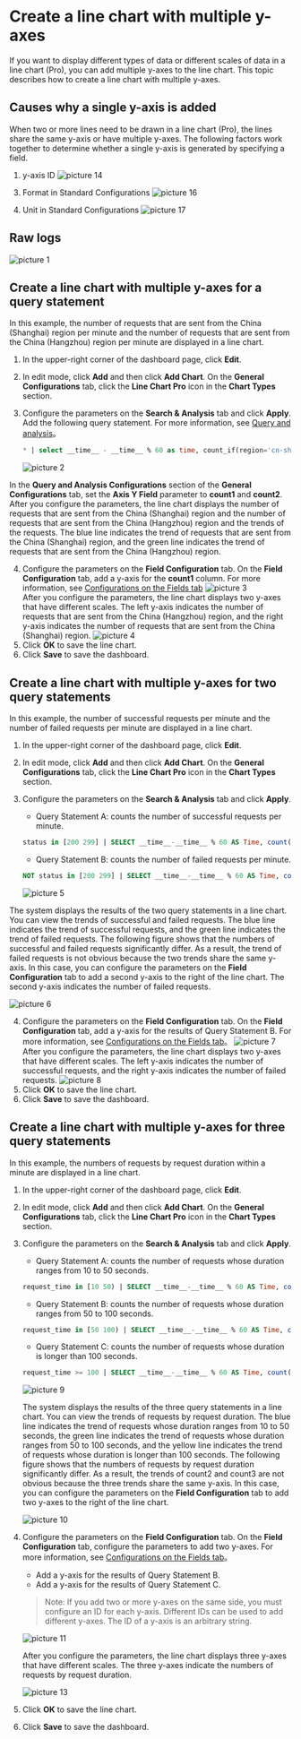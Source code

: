 # Create a line chart with multiple y-axes

If you want to display different types of data or different scales of data in a line chart (Pro), you can add multiple y-axes to the line chart. This topic describes how to create a line chart with multiple y-axes.

## Causes why a single y-axis is added

When two or more lines need to be drawn in a line chart (Pro), the lines share the same y-axis or have multiple y-axes. The following factors work together to determine whether a single y-axis is generated by specifying a field.

1. y-axis ID
   ![picture 14](/img/src/en/visulization/doubley/420e1bbbcebd9cac4e51a097564a47014287b17c710bc57ae3348bce444a3a93.png)

<!-- 2. y-axis direction
   ![picture 15](/img/src/en/visulization/doubley/4aad2607ecd8998eb2d97fa2cf21f31d2b380749d925f2c68a54dc17a2e5fd7d.png) -->

3. Format in Standard Configurations
   ![picture 16](/img/src/en/visulization/doubley/4fad047e0e526b452d4d9eaec1f8264788999f3cb54281260cccf2ac424a86ae.png)

4. Unit in Standard Configurations
   ![picture 17](/img/src/en/visulization/doubley/633885e989caa904189a64603d711c1e2ae7683f89d6c6f22afc2f2f8b5d989e.png)

## Raw logs

![picture 1](/img/src/en/visulization/doubley/8800764585643fbf4fc770845e496fe8f50c303feeecd3e251be8f448cfecb5e.png)

## Create a line chart with multiple y-axes for a query statement

In this example, the number of requests that are sent from the China (Shanghai) region per minute and the number of requests that are sent from the China (Hangzhou) region per minute are displayed in a line chart.

1. In the upper-right corner of the dashboard page, click **Edit**.
2. In edit mode, click **Add** and then click **Add Chart**. On the **General Configurations** tab, click the **Line Chart Pro** icon in the **Chart Types** section.
3. Configure the parameters on the **Search & Analysis** tab and click **Apply**.
   Add the following query statement. For more information, see [Query and analysis](https://www.alibabacloud.com/help/en/doc-detail/339860.htm?spm=a2c4g.11186623.0.0.56145b29B9NO9c#concept-2134122)。

   ```sql
   * | select __time__ - __time__ % 60 as time, count_if(region='cn-shanghai') AS count1, count_if(region='cn-hangzhou') AS count2 GROUP BY time order by time
   ```

   ![picture 2](/img/src/en/visulization/doubley/38e11bd164d2fa8f3f3801d1f54bd1a89bef06e588a8bb644a9d6db97508737b.png)

 In the **Query and Analysis Configurations** section of the **General Configurations** tab, set the **Axis Y Field** parameter to **count1** and **count2**. After you configure the parameters, the line chart displays the number of requests that are sent from the China (Shanghai) region and the number of requests that are sent from the China (Hangzhou) region and the trends of the requests. The blue line indicates the trend of requests that are sent from the China (Shanghai) region, and the green line indicates the trend of requests that are sent from the China (Hangzhou) region.

4. Configure the parameters on the **Field Configuration** tab.
   On the **Field Configuration** tab, add a y-axis for the **count1** column. For more information, see [Configurations on the Fields tab](https://www.alibabacloud.com/help/en/doc-detail/340721.htm?spm=a2c4g.11186623.0.0.56145b29B9NO9c#section-f59-ql8-mzd)
   ![picture 3](/img/src/en/visulization/doubley/6a1246921eb8c13118f796035c8ec080c47e9a4b6ce95c6a570bd32e2a83864c.png)  
   After you configure the parameters, the line chart displays two y-axes that have different scales. The left y-axis indicates the number of requests that are sent from the China (Hangzhou) region, and the right y-axis indicates the number of requests that are sent from the China (Shanghai) region.
   ![picture 4](/img/src/en/visulization/doubley/78754be375ee62579e933a7859cb173048559d46a4a1110cd58eeab8aae70efe.png)
5. Click **OK** to save the line chart.
6. Click **Save** to save the dashboard.

## Create a line chart with multiple y-axes for two query statements

In this example, the number of successful requests per minute and the number of failed requests per minute are displayed in a line chart.

1. In the upper-right corner of the dashboard page, click **Edit**.
2. In edit mode, click **Add** and then click **Add Chart**. On the **General Configurations** tab, click the **Line Chart Pro** icon in the **Chart Types** section.
3. Configure the parameters on the **Search & Analysis** tab and click **Apply**.

   - Query Statement A: counts the number of successful requests per minute.

   ```sql
   status in [200 299] | SELECT __time__-__time__ % 60 AS Time, count(1) AS OK GROUP BY Time ORDER BY Time LIMIT 1000
   ```

   - Query Statement B: counts the number of failed requests per minute.
   ```sql
   NOT status in [200 299] | SELECT __time__-__time__ % 60 AS Time, count(1) AS ERROR, status GROUP BY Time, status ORDER BY Time LIMIT 1000
   ```

   ![picture 5](/img/src/en/visulization/doubley/1e7c10b59c4ec24d640cc7f805fe6f05c62b8edae261ca82428cc125631cafc6.png)

  The system displays the results of the two query statements in a line chart. You can view the trends of successful and failed requests. The blue line indicates the trend of successful requests, and the green line indicates the trend of failed requests.
  The following figure shows that the numbers of successful and failed requests significantly differ. As a result, the trend of failed requests is not obvious because the two trends share the same y-axis. In this case, you can configure the parameters on the **Field Configuration** tab to add a second y-axis to the right of the line chart. The second y-axis indicates the number of failed requests.

   ![picture 6](/img/src/en/visulization/doubley/41d158aeaa553aa98ac1da9d7245a3b36ebdedd185d28afe38123b9340f81fd4.png)

4. Configure the parameters on the **Field Configuration** tab.
   On the **Field Configuration** tab, add a y-axis for the results of Query Statement B. For more information, see [Configurations on the Fields tab](https://www.alibabacloud.com/help/en/doc-detail/340721.htm?spm=a2c4g.11186623.0.0.56145b29B9NO9c#section-f59-ql8-mzd)。
   ![picture 7](/img/src/en/visulization/doubley/9420988ed93cb203a82018ac014e5b2e9952f3ede29c015c7e1a21efbf498f08.png)
   After you configure the parameters, the line chart displays two y-axes that have different scales. The left y-axis indicates the number of successful requests, and the right y-axis indicates the number of failed requests. 
   ![picture 8](/img/src/en/visulization/doubley/0657862b2c6fc75b865b46f9e8b183893ab61ca8b4f4973fcdb2cbfd37791ed1.png)
5. Click **OK** to save the line chart.
6. Click **Save** to save the dashboard.

## Create a line chart with multiple y-axes for three query statements

In this example, the numbers of requests by request duration within a minute are displayed in a line chart.

1. In the upper-right corner of the dashboard page, click **Edit**.
2. In edit mode, click **Add** and then click **Add Chart**. On the **General Configurations** tab, click the **Line Chart Pro** icon in the **Chart Types** section. 
3. Configure the parameters on the **Search & Analysis** tab and click **Apply**.

   - Query Statement A: counts the number of requests whose duration ranges from 10 to 50 seconds.
   ```sql
   request_time in [10 50) | SELECT __time__-__time__ % 60 AS Time, count(1) AS count1, request_time GROUP BY Time, request_time ORDER BY Time LIMIT 1000
   ```

   - Query Statement B: counts the number of requests whose duration ranges from 50 to 100 seconds.

   ```sql
   request_time in [50 100) | SELECT __time__-__time__ % 60 AS Time, count(1) AS count2, request_time GROUP BY Time, request_time ORDER BY Time LIMIT 1000
   ```

   - Query Statement C: counts the number of requests whose duration is longer than 100 seconds.

   ```sql
   request_time >= 100 | SELECT __time__-__time__ % 60 AS Time, count(1) AS count3, request_time GROUP BY Time, request_time ORDER BY Time LIMIT 1000
   ```

   ![picture 9](/img/src/en/visulization/doubley/9a2d3c4bfd5a74a5d297e195c629297987ad0cf8cb91b05571702b4d0d02e765.png)

   The system displays the results of the three query statements in a line chart. You can view the trends of requests by request duration. The blue line indicates the trend of requests whose duration ranges from 10 to 50 seconds, the green line indicates the trend of requests whose duration ranges from 50 to 100 seconds, and the yellow line indicates the trend of requests whose duration is longer than 100 seconds.
   The following figure shows that the numbers of requests by request duration significantly differ. As a result, the trends of count2 and count3 are not obvious because the three trends share the same y-axis. In this case, you can configure the parameters on the **Field Configuration** tab to add two y-axes to the right of the line chart. 

   ![picture 10](/img/src/en/visulization/doubley/89d2ecde777375f950fd7adf2d78c0645c9bdd74bcb876f25076405c83b20026.png)

4. Configure the parameters on the **Field Configuration** tab.
   On the **Field Configuration** tab, configure the parameters to add two y-axes. For more information, see [Configurations on the Fields tab](https://www.alibabacloud.com/help/en/doc-detail/340721.htm?spm=a2c4g.11186623.0.0.56145b29B9NO9c#section-f59-ql8-mzd)。

   - Add a y-axis for the results of Query Statement B.
   - Add a y-axis for the results of Query Statement C.

   > Note: If you add two or more y-axes on the same side, you must configure an ID for each y-axis. Different IDs can be used to add different y-axes. The ID of a y-axis is an arbitrary string.

   ![picture 11](/img/src/en/visulization/doubley/342aed72689dfebefa9d73926c0a03de14ab39038117b40c49b9deed82085f2c.png)

   After you configure the parameters, the line chart displays three y-axes that have different scales. The three y-axes indicate the numbers of requests by request duration.

   ![picture 13](/img/src/en/visulization/doubley/2e7a1ffd6a5367be284ecde81bd0d1fc1ec6649b8826f4bd57e32ce2f64399d3.png)

5. Click **OK** to save the line chart.
6. Click **Save** to save the dashboard.
